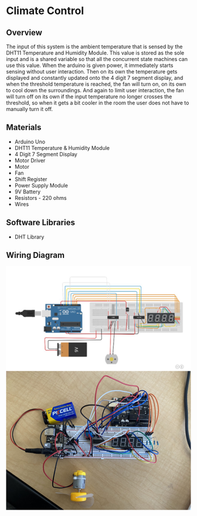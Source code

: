 # Climate Control
## Overview
The input of this system is the ambient temperature that is sensed by the DHT11 Temperature
and Humidity Module. This value is stored as the sole input and is a shared variable so that all
the concurrent state machines can use this value. When the arduino is given power, it
immediately starts sensing without user interaction. Then on its own the temperature gets
displayed and constantly updated onto the 4 digit 7 segment display, and when the threshold
temperature is reached, the fan will turn on, on its own to cool down the surroundings. And again
to limit user interaction, the fan will turn off on its own if the input temperature no longer crosses
the threshold, so when it gets a bit cooler in the room the user does not have to manually turn it
off.

## Materials
- Arduino Uno
- DHT11 Temperature & Humidity Module
- 4 Digit 7 Segment Display
- Motor Driver
- Motor
- Fan
- Shift Register
- Power Supply Module
- 9V Battery
- Resistors - 220 ohms
- Wires

## Software Libraries
- DHT Library

## Wiring Diagram
![](images/120b_tinkercad.png)
![](images/cs120b_pic.png)
